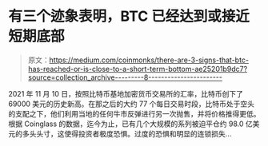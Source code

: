 # 有三个迹象表明，BTC 已经达到或接近短期底部

> 原文：<https://medium.com/coinmonks/there-are-3-signs-that-btc-has-reached-or-is-close-to-a-short-term-bottom-ae25201b9dc7?source=collection_archive---------8----------------------->

2021 年 11 月 10 日，按照比特币基地加密货币交易所的汇率，比特币创下了 69000 美元的历史新高。在那之后的大约 77 个每日交易时段，比特币处于空头的支配之下，他们利用当地的任何牛市反弹进行另一次抛售，并将价格推得更低。根据 Coinglass 的数据，迄今为止，已有几个大规模的系列被迫平仓约 98.0 亿美元的多头头寸，这使得投资者极度恐惧。过度的恐惧和明显的连锁损失…
